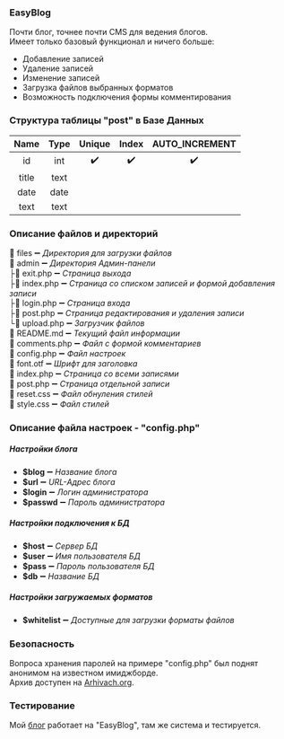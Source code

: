 ### EasyBlog
Почти блог, точнее почти CMS для ведения блогов.   
Имеет только базовый функционал и ничего больше:
+ Добавление записей
+ Удаление записей
+ Изменение записей
+ Загрузка файлов выбранных форматов
+ Возможность подключения формы комментирования


### Структура таблицы "post" в Базе Данных  
| Name  | Type   | Unique           | Index            |AUTO_INCREMENT    |
|:-----:|:------:|:----------------:|:----------------:|:----------------:|
| id    | int    |:heavy_check_mark:|:heavy_check_mark:|:heavy_check_mark:|
| title | text   |                  |                  |                  |
| date  | date   |                  |                  |                  |
| text  | text   |                  |                  |                  |

### Описание файлов и директорий
:file_folder: files :heavy_minus_sign: *Директория для загрузки файлов*  
:file_folder: admin :heavy_minus_sign: *Директория Админ-панели*  
├:page_facing_up: exit.php :heavy_minus_sign: *Страница выхода*  
├:page_facing_up: index.php :heavy_minus_sign: *Страница со списком записей и формой добавления записи*  
├:page_facing_up: login.php :heavy_minus_sign: *Страница входа*  
├:page_facing_up: post.php :heavy_minus_sign: *Страница редактирования и удаления записи*  
└:page_facing_up: upload.php :heavy_minus_sign: *Загрузчик файлов*  
:page_facing_up: README.md :heavy_minus_sign: *Текущий файл информации*  
:page_facing_up: comments.php :heavy_minus_sign: *Файл с формой комментариев*  
:page_facing_up: config.php :heavy_minus_sign: *Файл настроек*  
:page_facing_up: font.otf :heavy_minus_sign: *Шрифт для заголовка*  
:page_facing_up: index.php :heavy_minus_sign: *Страница со всеми записями*  
:page_facing_up: post.php :heavy_minus_sign: *Страница отдельной записи*  
:page_facing_up: reset.css :heavy_minus_sign: *Файл обнуления стилей*  
:page_facing_up: style.css :heavy_minus_sign: *Файл стилей*  

### Описание файла настроек - "config.php"
##### Настройки блога
+ **$blog** :heavy_minus_sign: *Название блога*
+ **$url** :heavy_minus_sign: *URL-Адрес блога*
+ **$login** :heavy_minus_sign: *Логин администратора*
+ **$passwd** :heavy_minus_sign: *Пароль администратора* 

##### Настройки подключения к БД
+ **$host** :heavy_minus_sign: *Сервер БД*
+ **$user** :heavy_minus_sign: *Имя пользователя БД*
+ **$pass** :heavy_minus_sign: *Пароль пользователя БД*
+ **$db** :heavy_minus_sign: *Название БД*

##### Настройки загружаемых форматов  
+ **$whitelist** :heavy_minus_sign: *Доступные для загрузки форматы файлов*

### Безопасность
Вопроса хранения паролей на примере "config.php" был поднят анонимом на известном имиджборде.  
Архив доступен на [Arhivach.org](http://arhivach.org/thread/139785/).

### Тестирование
Мой [блог](http://blog.fedyukin.xyz) работает на "EasyBlog", там же система и тестируется.
